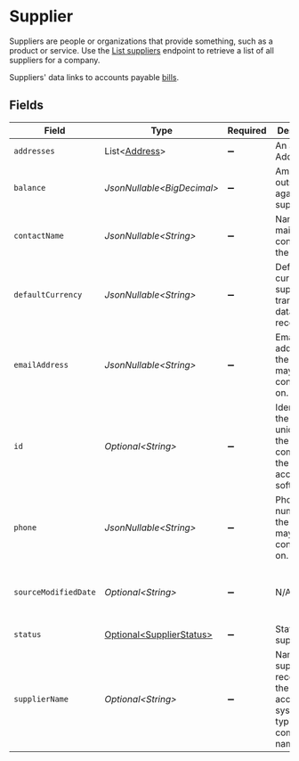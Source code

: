 # Supplier

﻿Suppliers are people or organizations that provide something, such as a product or service. Use the [List suppliers](https://docs.codat.io/sync-for-payables-v2-api#/operations/list-suppliers) endpoint to retrieve a list of all suppliers for a company.

Suppliers' data links to accounts payable [bills](https://docs.codat.io/sync-for-payables-v2-api#/schemas/Bill).
 


## Fields

| Field                                                                                  | Type                                                                                   | Required                                                                               | Description                                                                            | Example                                                                                |
| -------------------------------------------------------------------------------------- | -------------------------------------------------------------------------------------- | -------------------------------------------------------------------------------------- | -------------------------------------------------------------------------------------- | -------------------------------------------------------------------------------------- |
| `addresses`                                                                            | List\<[Address](../../models/components/Address.md)>                                   | :heavy_minus_sign:                                                                     | An array of Addresses.                                                                 |                                                                                        |
| `balance`                                                                              | *JsonNullable\<BigDecimal>*                                                            | :heavy_minus_sign:                                                                     | Amount outstanding against the supplier.                                               |                                                                                        |
| `contactName`                                                                          | *JsonNullable\<String>*                                                                | :heavy_minus_sign:                                                                     | Name of the main contact for the supplier.                                             |                                                                                        |
| `defaultCurrency`                                                                      | *JsonNullable\<String>*                                                                | :heavy_minus_sign:                                                                     | Default currency the supplier's transactional data is recorded in.                     |                                                                                        |
| `emailAddress`                                                                         | *JsonNullable\<String>*                                                                | :heavy_minus_sign:                                                                     | Email address that the supplier may be contacted on.                                   |                                                                                        |
| `id`                                                                                   | *Optional\<String>*                                                                    | :heavy_minus_sign:                                                                     | Identifier for the supplier, unique to the company in the accounting software.         |                                                                                        |
| `phone`                                                                                | *JsonNullable\<String>*                                                                | :heavy_minus_sign:                                                                     | Phone number that the supplier may be contacted on.                                    | +44 25691 154789                                                                       |
| `sourceModifiedDate`                                                                   | *Optional\<String>*                                                                    | :heavy_minus_sign:                                                                     | N/A                                                                                    | 2022-10-23 00:00:00 +0000 UTC                                                          |
| `status`                                                                               | [Optional\<SupplierStatus>](../../models/components/SupplierStatus.md)                 | :heavy_minus_sign:                                                                     | Status of the supplier.                                                                |                                                                                        |
| `supplierName`                                                                         | *Optional\<String>*                                                                    | :heavy_minus_sign:                                                                     | Name of the supplier as recorded in the accounting system, typically the company name. |                                                                                        |